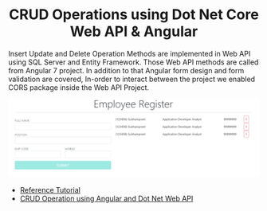<h1 align="center">CRUD Operations using Dot Net Core Web API & Angular</h1>

Insert Update and Delete Operation Methods are implemented in Web API using SQL Server and Entity Framework. Those Web API methods are called from Angular 7 project. In addition to that Angular form design and form validation are covered, In-order to interact between the project we enabled CORS package inside the Web API Project.

<img src="https://github.com/Subhampreet/WebAPI-Angular-CRUD/blob/main/webapi.PNG">

- [Reference Tutorial](https://youtu.be/jYvkMv7LzCw)
- [CRUD Operation using Angular and Dot Net Web API](https://www.techieclues.com/articles/create-and-build-an-asp-net-core-angular-crud-application-part-1)
